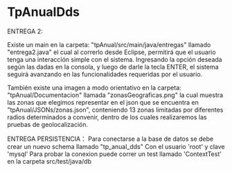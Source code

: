 # TpAnualDds

ENTREGA 2:

Existe un main en la carpeta: "tpAnual/src/main/java/entregas" llamado "entrega2.java" el cual al correrlo desde Eclipse, permitirá que el usuario tenga una interacción simple con el sistema. Ingresando la opción deseada según las dadas en la consola, y luego de darle la tecla ENTER, el sistema seguirá avanzando en las funcionalidades requeridas por el usuario.

También existe una imagen a modo orientativo en la carpeta: "tpAnual/Documentacion" llamada "zonasGeograficas.png" la cual muestra las zonas que elegimos representar en el json que se encuentra en "tpAnual/JSONs/zonas.json", conteniendo 13 zonas limitadas por diferentes radios determinados a convenir, dentro de los cuales realizaremos las pruebas de geolocalización.

ENTREGA PERSISTENCIA：
Para conectarse a la base de datos se debe crear un nuevo schema llamado "tp_anual_dds"
Con el usuario 'root' y clave 'mysql'
Para probar la conexion puede correr un test llamado 'ContextTest' en la carpeta src/test/java/db
